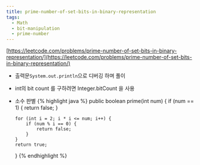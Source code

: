 ```yaml
---
title: prime-number-of-set-bits-in-binary-representation
tags:
  - Math
  - bit-manipulation
  - prime-number
---
```

[https://leetcode.com/problems/prime-number-of-set-bits-in-binary-representation/](https://leetcode.com/problems/prime-number-of-set-bits-in-binary-representation/)

<!--more-->

- 출력문`System.out.println`으로 디버깅 하며 풀이
- int의 bit count 를 구하려면 Integer.bitCount 을 사용
- 소수 판별
  {% highlight java %}
  public boolean prime(int num) {
      if (num == 1) {
          return false;
      }

      for (int i = 2; i * i <= num; i++) {
          if (num % i == 0) {
              return false;
          }
      }
      return true;
  }
  {% endhighlight %}
